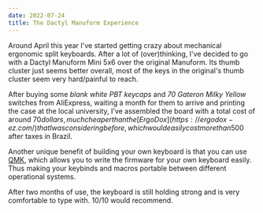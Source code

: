 ```yaml
---
date: 2022-07-24
title: The Dactyl Manuform Experience
---
```


Around April this year I've started getting crazy about mechanical ergonomic
split keyboards. After a lot of (over)thinking, I've decided to go with a Dactyl
Manuform Mini 5x6 over the original Manuform. Its thumb cluster just seems
better overall, most of the keys in the original's thumb cluster seem very
hard/painful to reach.

After buying some *blank white PBT keycaps* and *70 Gateron Milky Yellow* switches
from AliExpress, waiting a month for them to arrive and printing the case at the
local university, I've assembled the board with a total cost of around $70
dollars, much cheaper than the [ErgoDox](https://ergodox-ez.com/) that I was
considering before, which would easily cost more than 500$ after taxes in Brazil.

Another unique benefit of building your own keyboard is that you can use [QMK](https://qmk.fm), which allows you to write the firmware for your own keyboard easily. Thus making your keybinds and macros portable between different operational systems.

After two months of use, the keyboard is still holding strong and is very comfortable to type with. 10/10 would recommend.
